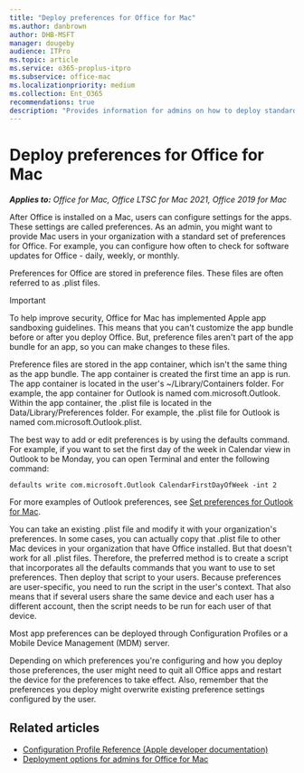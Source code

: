 ```yaml
---
title: "Deploy preferences for Office for Mac"
ms.author: danbrown
author: DHB-MSFT
manager: dougeby
audience: ITPro
ms.topic: article
ms.service: o365-proplus-itpro
ms.subservice: office-mac
ms.localizationpriority: medium
ms.collection: Ent_O365
recommendations: true
description: "Provides information for admins on how to deploy standard preference settings for Office for Mac, by configuring .plist files"
---
```


# Deploy preferences for Office for Mac

***Applies to:*** *Office for Mac, Office LTSC for Mac 2021, Office 2019 for Mac*

After Office is installed on a Mac, users can configure settings for the apps. These settings are called preferences. As an admin, you might want to provide Mac users in your organization with a standard set of preferences for Office. For example, you can configure how often to check for software updates for Office - daily, weekly, or monthly.
  
Preferences for Office are stored in preference files. These files are often referred to as .plist files.
  
> [!IMPORTANT]
> To help improve security, Office for Mac has implemented Apple app sandboxing guidelines. This means that you can't customize the app bundle before or after you deploy Office. But, preference files aren't part of the app bundle for an app, so you can make changes to these files.
  
Preference files are stored in the app container, which isn't the same thing as the app bundle. The app container is created the first time an app is run. The app container is located in the user's ~/Library/Containers folder. For example, the app container for Outlook is named com.microsoft.Outlook. Within the app container, the .plist file is located in the Data/Library/Preferences folder. For example, the .plist file for Outlook is named com.microsoft.Outlook.plist.
  
The best way to add or edit preferences is by using the defaults command. For example, if you want to set the first day of the week in Calendar view in Outlook to be Monday, you can open Terminal and enter the following command:
  
```console
defaults write com.microsoft.Outlook CalendarFirstDayOfWeek -int 2
```

For more examples of Outlook preferences, see [Set preferences for Outlook for Mac](preferences-outlook.md).

You can take an existing .plist file and modify it with your organization's preferences. In some cases, you can actually copy that .plist file to other Mac devices in your organization that have Office installed. But that doesn't work for all .plist files. Therefore, the preferred method is to create a script that incorporates all the defaults commands that you want to use to set preferences. Then deploy that script to your users. Because preferences are user-specific, you need to run the script in the user's context. That also means that if several users share the same device and each user has a different account, then the script needs to be run for each user of that device.

Most app preferences can be deployed through Configuration Profiles or a Mobile Device Management (MDM) server.
  
Depending on which preferences you're configuring and how you deploy those preferences, the user might need to quit all Office apps and restart the device for the preferences to take effect. Also, remember that the preferences you deploy might overwrite existing preference settings configured by the user.

## Related articles

- [Configuration Profile Reference (Apple developer documentation)](https://developer.apple.com/business/documentation/Configuration-Profile-Reference.pdf)
- [Deployment options for admins for Office for Mac](deployment-options-for-office-for-mac.md)

